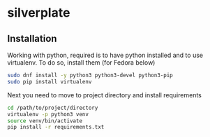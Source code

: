 # silverplate

## Installation

Working with python, required is to have python installed and to use
virtualenv. To do so, install them (for Fedora below)

```sh
sudo dnf install -y python3 python3-devel python3-pip
sudo pip install virtualenv
```

Next you need to move to project directory and install requirements

```sh
cd /path/to/project/directory
virtualenv -p python3 venv
source venv/bin/activate
pip install -r requirements.txt
```
